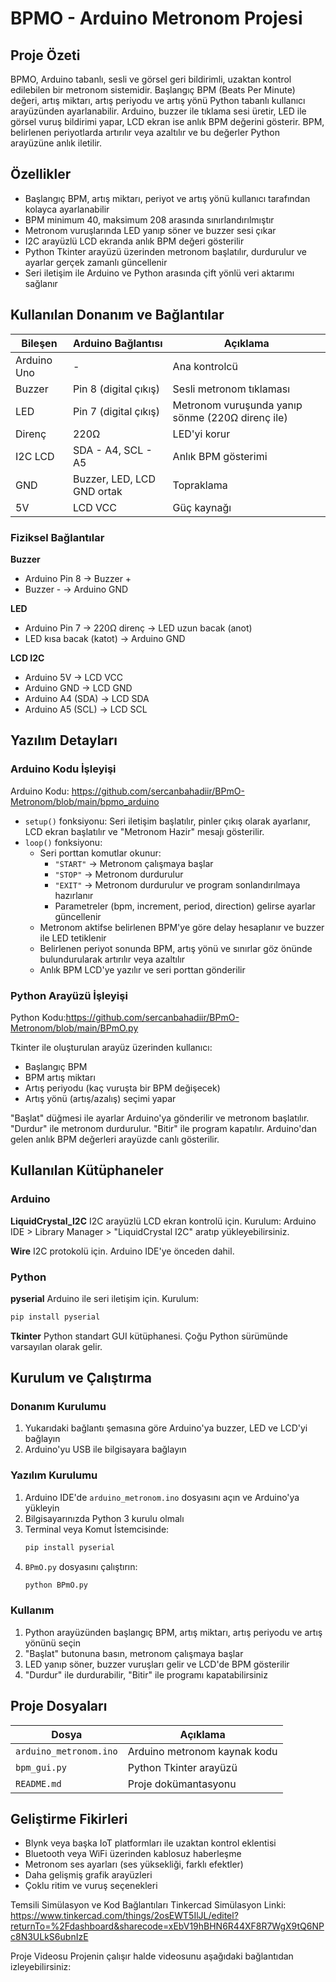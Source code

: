 # BPMO - Arduino Metronom Projesi

## Proje Özeti
BPMO, Arduino tabanlı, sesli ve görsel geri bildirimli, uzaktan kontrol edilebilen bir metronom sistemidir. Başlangıç BPM (Beats Per Minute) değeri, artış miktarı, artış periyodu ve artış yönü Python tabanlı kullanıcı arayüzünden ayarlanabilir. Arduino, buzzer ile tıklama sesi üretir, LED ile görsel vuruş bildirimi yapar, LCD ekran ise anlık BPM değerini gösterir. BPM, belirlenen periyotlarda artırılır veya azaltılır ve bu değerler Python arayüzüne anlık iletilir.

## Özellikler

- Başlangıç BPM, artış miktarı, periyot ve artış yönü kullanıcı tarafından kolayca ayarlanabilir
- BPM minimum 40, maksimum 208 arasında sınırlandırılmıştır
- Metronom vuruşlarında LED yanıp söner ve buzzer sesi çıkar
- I2C arayüzlü LCD ekranda anlık BPM değeri gösterilir
- Python Tkinter arayüzü üzerinden metronom başlatılır, durdurulur ve ayarlar gerçek zamanlı güncellenir
- Seri iletişim ile Arduino ve Python arasında çift yönlü veri aktarımı sağlanır

## Kullanılan Donanım ve Bağlantılar

| Bileşen     | Arduino Bağlantısı              | Açıklama                                 |
|-------------|--------------------------------|-----------------------------------------|
| Arduino Uno | -                              | Ana kontrolcü                           |
| Buzzer      | Pin 8 (digital çıkış)           | Sesli metronom tıklaması                |
| LED         | Pin 7 (digital çıkış)           | Metronom vuruşunda yanıp sönme (220Ω direnç ile) |
| Direnç      | 220Ω                           | LED'yi korur                           |
| I2C LCD     | SDA - A4, SCL - A5             | Anlık BPM gösterimi                     |
| GND         | Buzzer, LED, LCD GND ortak     | Topraklama                             |
| 5V          | LCD VCC                        | Güç kaynağı                            |

### Fiziksel Bağlantılar

**Buzzer**
- Arduino Pin 8 → Buzzer +
- Buzzer - → Arduino GND

**LED**
- Arduino Pin 7 → 220Ω direnç → LED uzun bacak (anot)
- LED kısa bacak (katot) → Arduino GND

**LCD I2C**
- Arduino 5V → LCD VCC
- Arduino GND → LCD GND
- Arduino A4 (SDA) → LCD SDA
- Arduino A5 (SCL) → LCD SCL

## Yazılım Detayları

### Arduino Kodu İşleyişi
Arduino Kodu: https://github.com/sercanbahadiir/BPmO-Metronom/blob/main/bpmo_arduino

- `setup()` fonksiyonu: Seri iletişim başlatılır, pinler çıkış olarak ayarlanır, LCD ekran başlatılır ve "Metronom Hazir" mesajı gösterilir.
- `loop()` fonksiyonu:
  - Seri porttan komutlar okunur:
    - `"START"` → Metronom çalışmaya başlar
    - `"STOP"` → Metronom durdurulur
    - `"EXIT"` → Metronom durdurulur ve program sonlandırılmaya hazırlanır
    - Parametreler (bpm, increment, period, direction) gelirse ayarlar güncellenir
  - Metronom aktifse belirlenen BPM'ye göre delay hesaplanır ve buzzer ile LED tetiklenir
  - Belirlenen periyot sonunda BPM, artış yönü ve sınırlar göz önünde bulundurularak artırılır veya azaltılır
  - Anlık BPM LCD'ye yazılır ve seri porttan gönderilir

### Python Arayüzü İşleyişi
Python Kodu:https://github.com/sercanbahadiir/BPmO-Metronom/blob/main/BPmO.py

Tkinter ile oluşturulan arayüz üzerinden kullanıcı:
- Başlangıç BPM
- BPM artış miktarı
- Artış periyodu (kaç vuruşta bir BPM değişecek)
- Artış yönü (artış/azalış) seçimi yapar

"Başlat" düğmesi ile ayarlar Arduino'ya gönderilir ve metronom başlatılır. "Durdur" ile metronom durdurulur. "Bitir" ile program kapatılır. Arduino'dan gelen anlık BPM değerleri arayüzde canlı gösterilir.

## Kullanılan Kütüphaneler

### Arduino

**LiquidCrystal_I2C**
I2C arayüzlü LCD ekran kontrolü için. Kurulum: Arduino IDE > Library Manager > "LiquidCrystal I2C" aratıp yükleyebilirsiniz.

**Wire**
I2C protokolü için. Arduino IDE'ye önceden dahil.

### Python

**pyserial**
Arduino ile seri iletişim için. Kurulum:
```bash
pip install pyserial
```

**Tkinter**
Python standart GUI kütüphanesi. Çoğu Python sürümünde varsayılan olarak gelir.

## Kurulum ve Çalıştırma

### Donanım Kurulumu

1. Yukarıdaki bağlantı şemasına göre Arduino'ya buzzer, LED ve LCD'yi bağlayın
2. Arduino'yu USB ile bilgisayara bağlayın

### Yazılım Kurulumu

1. Arduino IDE'de `arduino_metronom.ino` dosyasını açın ve Arduino'ya yükleyin
2. Bilgisayarınızda Python 3 kurulu olmalı
3. Terminal veya Komut İstemcisinde:
   ```bash
   pip install pyserial
   ```
4. `BPmO.py` dosyasını çalıştırın:
   ```bash
   python BPmO.py
   ```

### Kullanım

1. Python arayüzünden başlangıç BPM, artış miktarı, artış periyodu ve artış yönünü seçin
2. "Başlat" butonuna basın, metronom çalışmaya başlar
3. LED yanıp söner, buzzer vuruşları gelir ve LCD'de BPM gösterilir
4. "Durdur" ile durdurabilir, "Bitir" ile programı kapatabilirsiniz

## Proje Dosyaları

| Dosya                  | Açıklama                     |
| ---------------------- | ---------------------------- |
| `arduino_metronom.ino` | Arduino metronom kaynak kodu |
| `bpm_gui.py`           | Python Tkinter arayüzü       |
| `README.md`            | Proje dokümantasyonu         |

## Geliştirme Fikirleri

- Blynk veya başka IoT platformları ile uzaktan kontrol eklentisi
- Bluetooth veya WiFi üzerinden kablosuz haberleşme
- Metronom ses ayarları (ses yüksekliği, farklı efektler)
- Daha gelişmiş grafik arayüzleri
- Çoklu ritim ve vuruş seçenekleri

Temsili Simülasyon ve Kod Bağlantıları Tinkercad Simülasyon Linki: https://www.tinkercad.com/things/2osEWT5IlJL/editel?returnTo=%2Fdashboard&sharecode=xEbV19hBHN6R44XF8R7WgX9tQ6NPc8N3ULkS6ubnIzE

Proje Videosu Projenin çalışır halde videosunu aşağıdaki bağlantıdan izleyebilirsiniz:
